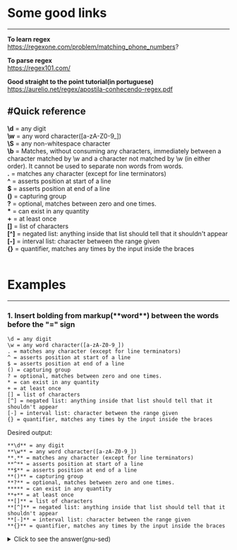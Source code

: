 # Some good links
---

**To learn regex**
<br>
https://regexone.com/problem/matching_phone_numbers?

**To parse regex**
<br>
https://regex101.com/

**Good straight to the point tutorial(in portuguese)**
<br>
https://aurelio.net/regex/apostila-conhecendo-regex.pdf


#Quick reference
---
**\d** = any digit
<br>
**\w** = any word character([a-zA-Z0-9_])
<br>
**\S** = any non-whitespace character
<br>
**\b** = Matches, without consuming any characters, immediately between a character matched by \w and a character not matched by \w (in either order). It cannot be used to separate non words from words.
<br>
**.** = matches any character (except for line terminators)
<br>
**^** = asserts position at start of a line
<br>
**$** = asserts position at end of a line
<br>
**()** = capturing group
<br>
**?** = optional, matches between zero and one times.
<br>
**\*** = can exist in any quantity
<br>
**+** = at least once
<br>
**[]** = list of characters
<br>
**[^]** = negated list: anything inside that list should tell that it shouldn't appear
<br>
**[-]** = interval list: character between the range given
<br>
**{}** = quantifier, matches any times by the input inside the braces
<br>
<br>

# Examples
---
### 1. Insert bolding from markup(\*\*word\**) between the words before the "=" sign

```
\d = any digit  
\w = any word character([a-zA-Z0-9_])  
. = matches any character (except for line terminators)
^ = asserts position at start of a line
$ = asserts position at end of a line
() = capturing group
? = optional, matches between zero and one times.
* = can exist in any quantity
+ = at least once
[] = list of characters
[^] = negated list: anything inside that list should tell that it shouldn't appear
[-] = interval list: character between the range given
{} = quantifier, matches any times by the input inside the braces
```
Desired output:

```
**\d** = any digit
**\w** = any word character([a-zA-Z0-9_])
**.** = matches any character (except for line terminators)
**^** = asserts position at start of a line
**$** = asserts position at end of a line
**()** = capturing group
**?** = optional, matches between zero and one times.
***** = can exist in any quantity
**+** = at least once
**[]** = list of characters
**[^]** = negated list: anything inside that list should tell that it shouldn't appear
**[-]** = interval list: character between the range given
**{}** = quantifier, matches any times by the input inside the braces
```

<details><summary>Click to see the answer(gnu-sed)</summary>
<p>

`sed -E 's/(^\S*)/**\1**/'`

`(^\S*)`: Using capturing group `"()"` matches any non-whitespace character, from zero to unlimited times;

`**\1**`: Get the captured group `\1`, and put "**" between it.

**improve**: check if it is possible to put a "\" if the captured group has a "*"(to not conflict the character * with the reserved * from markdown)
</p>
</details>
